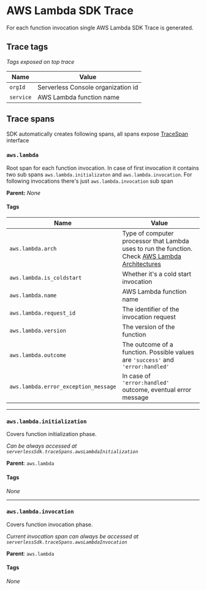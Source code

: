 # AWS Lambda SDK Trace

For each function invocation single AWS Lambda SDK Trace is generated.

## Trace tags

_Tags exposed on top trace_

| Name      | Value                              |
| --------- | ---------------------------------- |
| `orgId`   | Serverless Console organization id |
| `service` | AWS Lambda function name           |

## Trace spans

SDK automatically creates following spans, all spans expose [TraceSpan](trace-span.md) interface

### `aws.lambda`

Root span for each function invocation. In case of first invocation it contains two sub spans `aws.lambda.initializaton` and `aws.lambda.invocation`. For following invocations there's just `aws.lambda.invocation` sub span

**Parent:** _None_

#### Tags

| Name                                 | Value                                                                                                                                                                |
| ------------------------------------ | -------------------------------------------------------------------------------------------------------------------------------------------------------------------- |
| `aws.lambda.arch`                    | Type of computer processor that Lambda uses to run the function. Check [AWS Lambda Architectures](https://docs.aws.amazon.com/lambda/latest/dg/foundation-arch.html) |
| `aws.lambda.is_coldstart`            | Whether it's a cold start invocation                                                                                                                                 |
| `aws.lambda.name`                    | AWS Lambda function name                                                                                                                                             |
| `aws.lambda.request_id`              | The identifier of the invocation request                                                                                                                             |
| `aws.lambda.version`                 | The version of the function                                                                                                                                          |
| `aws.lambda.outcome`                 | The outcome of a function. Possible values are `'success'` and `'error:handled'`                                                                                     |
| `aws.lambda.error_exception_message` | In case of `'error:handled'` outcome, eventual error message                                                                                                         |

---

### `aws.lambda.initialization`

Covers function initialization phase.

_Can be always accessed at `serverlessSdk.traceSpans.awsLambdaInitialization`_

**Parent**: `aws.lambda`

#### Tags

_None_

---

### `aws.lambda.invocation`

Covers function invocation phase.

_Current invocation span can always be accessed at `serverlessSdk.traceSpans.awsLambdaInvocation`_

**Parent**: `aws.lambda`

#### Tags

_None_
